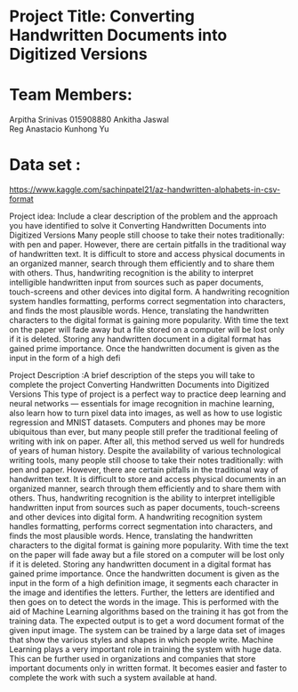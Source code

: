 
# Project Title: Converting Handwritten Documents into Digitized Versions
 
# Team Members:
Arpitha Srinivas   015908880
Ankitha Jaswal    
Reg Anastacio 
Kunhong Yu
 
 
# Data set : 
https://www.kaggle.com/sachinpatel21/az-handwritten-alphabets-in-csv-format
 
 
Project idea: Include a clear description of the problem and the approach you have identified to solve it
Converting Handwritten Documents into Digitized Versions
Many people still choose to take their notes traditionally: with pen and paper. However, there are certain pitfalls in the traditional way of handwritten text. It is difficult to store and access physical documents in an organized manner, search through them efficiently and to share them with others. Thus, handwriting recognition is the ability to interpret intelligible handwritten input from sources such as paper documents, touch-screens and other devices into digital form. A handwriting recognition system handles formatting, performs correct segmentation into characters, and finds the most plausible words. Hence, translating the handwritten characters to the digital format is gaining more popularity. With time the text on the paper will fade away but a file stored on a computer will be lost only if it is deleted. Storing any handwritten document in a digital format has gained prime importance. Once the handwritten document is given as the input in the form of a high defi
 
Project Description :A brief description of the steps you will take to complete the project
Converting Handwritten Documents into Digitized Versions This type of project is a perfect way to practice deep learning and neural networks — essentials for image recognition in machine learning, also learn how to turn pixel data into images, as well as how to use logistic regression and MNIST datasets.
Computers and phones may be more ubiquitous than ever, but many people still prefer the traditional feeling of writing with ink on paper. After all, this method served us well for hundreds of years of human history. Despite the availability of various technological writing tools, many people still choose to take their notes traditionally: with pen and paper. However, there are certain pitfalls in the traditional way of handwritten text. It is difficult to store and access physical documents in an organized manner, search through them efficiently and to share them with others. Thus, handwriting recognition is the ability to interpret intelligible handwritten input from sources such as paper documents, touch-screens and other devices into digital form. A handwriting recognition system handles formatting, performs correct segmentation into characters, and finds the most plausible words. Hence, translating the handwritten characters to the digital format is gaining more popularity. With time the text on the paper will fade away but a file stored on a computer will be lost only if it is deleted. Storing any handwritten document in a digital format has gained prime importance. Once the handwritten document is given as the input in the form of a high definition image, it segments each character in the image and identifies the letters. Further, the letters are identified and then goes on to detect the words in the image. This is performed with the aid of Machine Learning algorithms based on the training it has got from the training data. The expected output is to get a word document format of the given input image. The system can be trained by a large data set of images that show the various styles and shapes in which people write. Machine Learning plays a very important role in training the system with huge data. This can be further used in organizations and companies that store important documents only in written format. It becomes easier and faster to complete the work with such a system available at hand.


